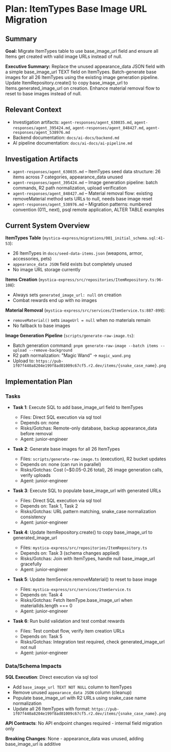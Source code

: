 # Plan: ItemTypes Base Image URL Migration

## Summary
**Goal:** Migrate ItemTypes table to use base_image_url field and ensure all Items get created with valid image URLs instead of null.

**Executive Summary:** Replace the unused appearance_data JSON field with a simple base_image_url TEXT field on ItemTypes. Batch-generate base images for all 26 ItemTypes using the existing image generation pipeline. Update ItemRepository.create() to copy base_image_url to Items.generated_image_url on creation. Enhance material removal flow to reset to base images instead of null.

## Relevant Context
- Investigation artifacts: `agent-responses/agent_630035.md`, `agent-responses/agent_395424.md`, `agent-responses/agent_848427.md`, `agent-responses/agent_538976.md`
- Backend documentation: `docs/ai-docs/backend.md`
- AI pipeline documentation: `docs/ai-docs/ai-pipeline.md`

## Investigation Artifacts
- `agent-responses/agent_630035.md` – ItemTypes seed data structure: 26 items across 7 categories, appearance_data unused
- `agent-responses/agent_395424.md` – Image generation pipeline: batch commands, R2 path normalization, upload verification
- `agent-responses/agent_848427.md` – Material removal flow: existing removeMaterial method sets URLs to null, needs base image reset
- `agent-responses/agent_538976.md` – Migration patterns: numbered convention (011_ next), psql remote application, ALTER TABLE examples

## Current System Overview

**ItemTypes Table** (`mystica-express/migrations/001_initial_schema.sql:41-53`):
- 26 ItemTypes in `docs/seed-data-items.json` (weapons, armor, accessories, pets)
- `appearance_data JSON` field exists but completely unused
- No image URL storage currently

**Items Creation** (`mystica-express/src/repositories/ItemRepository.ts:96-108`):
- Always sets `generated_image_url: null` on creation
- Combat rewards end up with no images

**Material Removal** (`mystica-express/src/services/ItemService.ts:887-899`):
- `removeMaterial()` sets `imageUrl = null` when no materials remain
- No fallback to base images

**Image Generation Pipeline** (`scripts/generate-raw-image.ts`):
- Batch generation command: `pnpm generate-raw-image --batch items --upload --remove-background`
- R2 path normalization: "Magic Wand" → `magic_wand.png`
- Upload to: `https://pub-1f07f440a8204e199f8ad01009c67cf5.r2.dev/items/{snake_case_name}.png`

## Implementation Plan

### Tasks

- **Task 1**: Execute SQL to add base_image_url field to ItemTypes
  - Files: Direct SQL execution via sql tool
  - Depends on: none
  - Risks/Gotchas: Remote-only database, backup appearance_data before removal
  - Agent: junior-engineer

- **Task 2**: Generate base images for all 26 ItemTypes
  - Files: `scripts/generate-raw-image.ts` (execution), R2 bucket updates
  - Depends on: none (can run in parallel)
  - Risks/Gotchas: Cost (~$0.05-0.26 total), 26 image generation calls, verify uploads
  - Agent: junior-engineer

- **Task 3**: Execute SQL to populate base_image_url with generated URLs
  - Files: Direct SQL execution via sql tool
  - Depends on: Task 1, Task 2
  - Risks/Gotchas: URL pattern matching, snake_case normalization consistency
  - Agent: junior-engineer

- **Task 4**: Update ItemRepository.create() to copy base_image_url to generated_image_url
  - Files: `mystica-express/src/repositories/ItemRepository.ts`
  - Depends on: Task 3 (schema changes applied)
  - Risks/Gotchas: Join with ItemTypes, handle null base_image_url gracefully
  - Agent: junior-engineer

- **Task 5**: Update ItemService.removeMaterial() to reset to base image
  - Files: `mystica-express/src/services/ItemService.ts`
  - Depends on: Task 4
  - Risks/Gotchas: Fetch ItemType.base_image_url when materialIds.length === 0
  - Agent: junior-engineer

- **Task 6**: Run build validation and test combat rewards
  - Files: Test combat flow, verify item creation URLs
  - Depends on: Task 5
  - Risks/Gotchas: Integration test required, check generated_image_url not null
  - Agent: junior-engineer

### Data/Schema Impacts

**SQL Execution**: Direct execution via sql tool
- Add `base_image_url TEXT NOT NULL` column to ItemTypes
- Remove unused `appearance_data JSON` column (cleanup)
- Populate base_image_url with R2 URLs using snake_case name normalization
- Update all 26 ItemTypes with format: `https://pub-1f07f440a8204e199f8ad01009c67cf5.r2.dev/items/{snake_case_name}.png`

**API Contracts**: No API endpoint changes required - internal field migration only

**Breaking Changes**: None - appearance_data was unused, adding base_image_url is additive